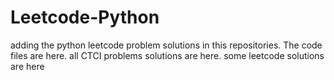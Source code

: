 # Leetcode-Python
adding the python leetcode problem solutions in this repositories. 
The code files are here.
all CTCI problems solutions are here.
some leetcode solutions are here






























































































































































































































































































































































































































































































































































































































































































































































































































































































































